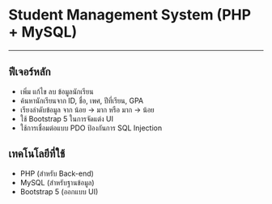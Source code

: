 # Student Management System (PHP + MySQL)
---------------------------------------

## ฟีเจอร์หลัก 
- เพิ่ม แก้ไข ลบ ข้อมูลนักเรียน 
- ค้นหานักเรียนจาก ID, ชื่อ, เพศ, ปีที่เรียน, GPA 
- เรียงลำดับข้อมูล จาก น้อย → มาก หรือ มาก → น้อย 
- ใช้ Bootstrap 5 ในการจัดแต่ง UI 
- ใช้การเชื่อมต่อแบบ PDO ป้องกันการ SQL Injection 

## เทคโนโลยีที่ใช้ 
- PHP (สำหรับ Back-end)
- MySQL (สำหรับฐานข้อมูล)
- Bootstrap 5 (ออกแบบ UI)

